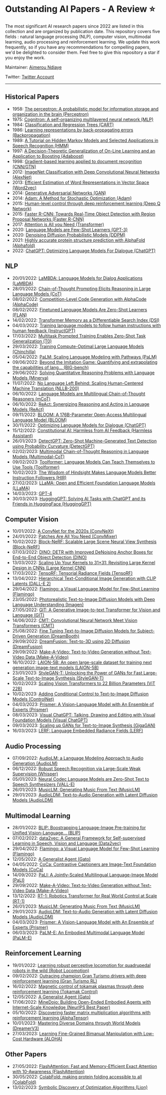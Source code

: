 # Outstanding AI Papers - A Review ⭐️

The most significant AI research papers since 2022 are listed in this collection and are organized by publication date. This repository covers five fields : natural language processing (NLP), computer vision, multimodal learning, audio processing and reinforcement learning. We update this work frequently, so if you have any recommendations for compelling papers, we'd be delighted to consider them. Feel free to give this repository a star if you enjoy the work.

Maintainer: [Aimerou Ndiaye](https://github.com/aimerou)

Twitter: [Twitter Account](https://twitter.com/AmrouNdiaye1)

----

## Historical Papers
* 1958: [The perceptron: A probabilistic model for information storage and organization in the brain (Perceptron)](https://psycnet.apa.org/record/1959-09865-001)
* 1975: [Cognitron: A self-organizing multilayered neural network (MLP)](https://link.springer.com/article/10.1007/BF00342633)
* 1984: [Classification and Regression Trees (CART)](https://www.taylorfrancis.com/books/mono/10.1201/9781315139470/classification-regression-trees-leo-breiman)
* 1986: [Learning representations by back-propagating errors (Backpropagation)](https://www.nature.com/articles/323533a0)
* 1989: [A Tutorial on Hidden Markov Models and Selected Applications in Speech Recognition (HMM)](https://ieeexplore.ieee.org/abstract/document/18626)
* 1997: [A Decision-Theoretic Generalization of On-Line Learning and an Application to Boosting (Adaboost)](https://www.sciencedirect.com/science/article/pii/S002200009791504X)
* 1998: [Gradient-based learning applied to document recognition (CNN/GTN)](https://ieeexplore.ieee.org/abstract/document/726791)
* 2012: [ImageNet Classification with Deep Convolutional Neural Networks (AlexNet)](https://papers.nips.cc/paper/2012/hash/c399862d3b9d6b76c8436e924a68c45b-Abstract.html)
* 2013: [Efficient Estimation of Word Representations in Vector Space (Word2vec)](https://arxiv.org/abs/1301.3781)
* 2014: [Generative Adversarial Networks (GAN)](https://papers.nips.cc/paper/2014/hash/5ca3e9b122f61f8f06494c97b1afccf3-Abstract.html)
* 2014: [Adam: A Method for Stochastic Optimization (Adam)](https://arxiv.org/abs/1412.6980)
* 2015: [Human-level control through deep reinforcement learning (Deep Q Network)](https://www.nature.com/articles/nature14236/)
* 2015: [Faster R-CNN: Towards Real-Time Object Detection with Region Proposal Networks (Faster R-CNN)](https://papers.nips.cc/paper/2015/hash/14bfa6bb14875e45bba028a21ed38046-Abstract.html)
* 2017: [Attention is All you Need (Transformer)](https://proceedings.neurips.cc/paper/2017/hash/3f5ee243547dee91fbd053c1c4a845aa-Abstract.html)
* 2020: [Language Models are Few-Shot Learners (GPT-3)](https://proceedings.neurips.cc/paper/2020/hash/1457c0d6bfcb4967418bfb8ac142f64a-Abstract.html)
* 2020: [Denoising Diffusion Probabilistic Models (DDPM)](https://proceedings.neurips.cc/paper/2020/hash/4c5bcfec8584af0d967f1ab10179ca4b-Abstract.html)
* 2021: [Highly accurate protein structure prediction with AlphaFold (Alphafold)](https://www.nature.com/articles/s41586-021-03819-2)
* 2022: [ChatGPT: Optimizing Language Models For Dialogue (ChatGPT)](https://openai.com/blog/chatgpt/)

## NLP
* 20/01/2022: [LaMBDA: Language Models for Dialog Applications (LaMBDA)](https://arxiv.org/abs/2201.08239)
* 28/01/2022: [Chain-of-Thought Prompting Elicits Reasoning in Large Language Models (CoT)](https://arxiv.org/abs/2201.11903)
* 08/02/2022: [Competition-Level Code Generation with AlphaCode (AlphaCode)](https://www.science.org/doi/full/10.1126/science.abq1158)
* 08/02/2022: [Finetuned Language Models Are Zero-Shot Learners (FLAN)](https://arxiv.org/abs/2109.01652)
* 14/02/2022: [Transformer Memory as a Differentiable Search Index (DSI)](https://arxiv.org/abs/2202.06991)
* 04/03/2022: [Training language models to follow human instructions with human feedback (InstructGPT)](https://arxiv.org/abs/2203.02155)
* 17/03/2022: [Multitask Prompted Training Enables Zero-Shot Task Generalization (T0)](https://arxiv.org/abs/2110.08207)
* 29/03/2022: [Training Compute-Optimal Large Language Models (Chinchilla)](https://arxiv.org/abs/2203.15556)
* 05/04/2022: [PaLM: Scaling Language Modeling with Pathways (PaLM)](https://arxiv.org/abs/2204.02311)
* 09/06/2022: [Beyond the Imitation Game: Quantifying and extrapolating the capabilities of lang... (BIG-bench)](https://arxiv.org/abs/2206.04615)
* 29/06/2022: [Solving Quantitative Reasoning Problems with Language Models (Minerva)](https://arxiv.org/abs/2206.14858)
* 11/07/2022: [No Language Left Behind: Scaling Human-Centered Machine Translation (NLLB-200)](https://arxiv.org/abs/2207.04672)
* 06/10/2022: [Language Models are Multilingual Chain-of-Thought Reasoners (mCoT)](https://arxiv.org/abs/2210.03057)
* 06/10/2022: [ReAct: Synergizing Reasoning and Acting in Language Models (ReAct)](https://arxiv.org/abs/2210.03629)
* 09/11/2022: [BLOOM: A 176B-Parameter Open-Access Multilingual Language Model (BLOOM)](https://arxiv.org/abs/2211.05100)
* 30/11/2022: [Optimizing Language Models for Dialogue (ChatGPT)](https://openai.com/blog/chatgpt/)
* 15/12/2022: [Constitutional AI: Harmless from AI Feedback (Harmless Assistant)](https://arxiv.org/abs/2212.08073)
* 26/01/2023: [DetectGPT: Zero-Shot Machine-Generated Text Detection using Probability Curvature (DetectGPT)](https://arxiv.org/abs/2301.11305)
* 02/02/2023: [Multimodal Chain-of-Thought Reasoning in Language Models (Multimodal-CoT)](https://arxiv.org/abs/2302.00923)
* 09/02/2023: [Toolformer: Language Models Can Teach Themselves to Use Tools (Toolformer)](https://arxiv.org/abs/2302.04761)
* 10/02/2023: [The Wisdom of Hindsight Makes Language Models Better Instruction Followers (HIR)](https://arxiv.org/abs/2302.05206)
* 27/02/2023: [LLaMA: Open and Efficient Foundation Language Models (LLaMA)](https://arxiv.org/abs/2302.13971)
* 14/03/2023: [GPT-4](https://openai.com/research/gpt-4)
* 30/03/2023: [HuggingGPT: Solving AI Tasks with ChatGPT and its Friends in HuggingFace (HuggingGPT)](https://arxiv.org/abs/2303.17580)

## Computer Vision
* 10/01/2022: [A ConvNet for the 2020s (ConvNeXt)](https://openaccess.thecvf.com/content/CVPR2022/html/Liu_A_ConvNet_for_the_2020s_CVPR_2022_paper.html)
* 24/01/2022: [Patches Are All You Need (ConvMixer)](https://arxiv.org/abs/2201.09792)
* 10/02/2022: [Block-NeRF: Scalable Large Scene Neural View Synthesis (Block-NeRF)](https://openaccess.thecvf.com/content/CVPR2022/html/Tancik_Block-NeRF_Scalable_Large_Scene_Neural_View_Synthesis_CVPR_2022_paper.html)
* 07/03/2022: [DINO: DETR with Improved DeNoising Anchor Boxes for End-to-End Object Detection (DINO)](https://openreview.net/forum?id=3mRwyG5one)
* 13/03/2022: [Scaling Up Your Kernels to 31×31: Revisiting Large Kernel Design in CNNs (Large Kernel CNN)](https://openaccess.thecvf.com/content/CVPR2022/html/Ding_Scaling_Up_Your_Kernels_to_31x31_Revisiting_Large_Kernel_Design_CVPR_2022_paper.html)
* 17/03/2022: [TensoRF: Tensorial Radiance Fields (TensoRF)](https://link.springer.com/chapter/10.1007/978-3-031-19824-3_20)
* 13/04/2022: [Hierarchical Text-Conditional Image Generation with CLIP Latents (DALL-E 2)](https://arxiv.org/abs/2204.06125)
* 29/04/2022: [Flamingo: a Visual Language Model for Few-Shot Learning (Flamingo)](https://arxiv.org/abs/2204.14198)
* 23/05/2022: [Photorealistic Text-to-Image Diffusion Models with Deep Language Understanding (Imagen)](https://arxiv.org/abs/2205.11487)
* 27/05/2022: [GIT: A Generative Image-to-text Transformer for Vision and Language (GIT)](https://arxiv.org/abs/2205.14100)
* 14/06/2022: [CMT: Convolutional Neural Network Meet Vision Transformers (CMT)](https://openaccess.thecvf.com/content/CVPR2022/html/Guo_CMT_Convolutional_Neural_Networks_Meet_Vision_Transformers_CVPR_2022_paper.html)
* 25/08/2022: [Fine Tuning Text-to-Image Diffusion Models for Subject-Driven Generation (DreamBooth)](https://arxiv.org/abs/2208.12242)
* 29/09/2022: [DreamFusion: Text-to-3D using 2D Diffusion (DreamFusion)](https://arxiv.org/abs/2209.14988)
* 29/09/2022: [Make-A-Video: Text-to-Video Generation without Text-Video Data (Make-A-Video)](https://arxiv.org/abs/2209.14792)
* 16/10/2022: [LAION-5B: An open large-scale dataset for training next generation image-text models (LAION-5B)](https://arxiv.org/abs/2210.08402)
* 23/01/2023: [StyleGAN-T: Unlocking the Power of GANs for Fast Large-Scale Text-to-Image Synthesis (StyleGAN-T)](https://arxiv.org/abs/2301.09515)
* 10/02/2023: [Scaling Vision Transformers to 22 Billion Parameters (ViT 22B)](https://arxiv.org/abs/2302.05442)
* 10/02/2023: [Adding Conditional Control to Text-to-Image Diffusion Models (ControlNet)](https://arxiv.org/abs/2302.05543)
* 04/03/2023: [Prismer: A Vision-Language Model with An Ensemble of Experts (Prismer)](https://arxiv.org/abs/2303.02506)
* 08/03/2023: [Visual ChatGPT: Talking, Drawing and Editing with Visual Foundation Models (Visual ChatGPT)](https://arxiv.org/abs/2303.04671)
* 09/03/2023: [Scaling up GANs for Text-to-Image Synthesis (GigaGAN)](https://arxiv.org/abs/2303.05511)
* 16/03/2023: [LERF: Language Embedded Radiance Fields (LERF)](https://arxiv.org/abs/2303.09553v1)

## Audio Processing
* 07/09/2022: [AudioLM: a Language Modeling Approach to Audio Generation (AudioLM)](https://arxiv.org/abs/2209.03143)
* 06/12/2022: [Robust Speech Recognition via Large-Scale Weak Supervision (Whisper)](https://arxiv.org/abs/2212.04356)
* 05/01/2023: [Neural Codec Language Models are Zero-Shot Text to Speech Synthesizers (VALL-E)](https://arxiv.org/abs/2301.02111)
* 26/01/2023: [MusicLM: Generating Music From Text (MusicLM)](https://arxiv.org/abs/2301.11325)
* 29/01/2023: [AudioLDM: Text-to-Audio Generation with Latent Diffusion Models (AudioLDM)](https://arxiv.org/abs/2301.12503)

## Multimodal Learning
* 28/01/2022: [BLIP: Boostrapping Language-Image Pre-training for Unified Vision-Language... (BLIP)](https://proceedings.mlr.press/v162/li22n.html)
* 07/02/2022: [data2vec: A General Framework for Self-supervised Learning in Speech, Vision and Language (Data2vec)](https://proceedings.mlr.press/v162/baevski22a.html)
* 29/04/2022: [Flamingo: a Visual Language Model for Few-Shot Learning (Flamingo)](https://arxiv.org/abs/2204.14198)
* 12/05/2022: [A Generalist Agent (Gato)](https://arxiv.org/abs/2205.06175)
* 04/05/2022: [CoCa: Contrastive Captioners are Image-Text Foundation Models (CoCa)](https://arxiv.org/abs/2205.01917)
* 14/09/2022: [PaLI: A Jointly-Scaled Multilingual Language-Image Model (PaLI)](https://arxiv.org/abs/2209.06794)
* 29/09/2022: [Make-A-Video: Text-to-Video Generation without Text-Video Data (Make-A-Video)](https://arxiv.org/abs/2209.14792)
* 13/12/2022: [RT-1: Robotics Transformer for Real World Control at Scale (RT-1)](https://arxiv.org/abs/2212.06817)
* 26/01/2023: [MusicLM: Generating Music From Text (MusicLM)](https://arxiv.org/abs/2301.11325)
* 29/01/2023: [AudioLDM: Text-to-Audio Generation with Latent Diffusion Models (AudioLDM)](https://arxiv.org/abs/2301.12503)
* 04/03/2023: [Prismer: A Vision-Language Model with An Ensemble of Experts (Prismer)](https://arxiv.org/abs/2303.02506)
* 06/03/2023: [PaLM-E: An Embodied Multimodal Language Model (PaLM-E)](https://arxiv.org/abs/2303.03378)

## Reinforcement Learning
* 19/01/2022: [Learning robust perceptive locomotion for quadrupedal robots in the wild (Robot Locomotion)](https://www.science.org/doi/abs/10.1126/scirobotics.abk2822)
* 09/02/2022: [Outracing champion Gran Turismo drivers with deep reinforcement learning (Gran Turismo RL)](https://www.nature.com/articles/s41586-021-04357-7)
* 16/02/2022: [Magnetic control of tokamak plasmas through deep reinforcement learning (Tokamak Control)](https://www.nature.com/articles/s41586-021-04301-9%E2%80%A6)
* 12/05/2022: [A Generalist Agent (Gato)](https://arxiv.org/abs/2205.06175)
* 17/06/2022: [MineDojo: Building Open-Ended Embodied Agents with Internet-Scale Knowledge (NeurIPS Best Paper)](https://arxiv.org/abs/2206.08853)
* 05/10/2022: [Discovering faster matrix multiplication algorithms with reinforcement learning (AlphaTensor)](https://www.nature.com/articles/s41586-022%20-05172-4)
* 10/01/2023: [Mastering Diverse Domains through World Models (DreamerV3)](https://arxiv.org/abs/2301.04104)
* 27/03/2023: [Learning Fine-Grained Bimanual Manipulation with Low-Cost Hardware (ALOHA)](https://tonyzhaozh.github.io/aloha/)

## Other Papers
* 27/05/2022: [FlashAttention: Fast and Memory-Efficient Exact Attention with 10-Awareness (FlashAttention)](https://arxiv.org/abs/2205.14135)
* 30/05/2022: [ColabFold: making protein folding accessible to all (ColabFold)](https://www.nature.com/articles/s41592-022-01488-1)
* 13/02/2023: [Symbolic Discovery of Optimization Algorithms (Lion)](https://arxiv.org/abs/2302.06675)
